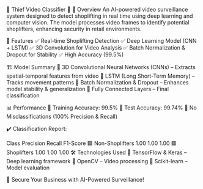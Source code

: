 🎥 Thief Video Classifier 🚨
📌 Overview
An AI-powered video surveillance system designed to detect shoplifting in real time using deep learning and computer vision. The model processes video frames to identify potential shoplifters, enhancing security in retail environments.

🚀 Features
✅ Real-time Shoplifting Detection
✅ Deep Learning Model (CNN + LSTM)
✅ 3D Convolution for Video Analysis
✅ Batch Normalization & Dropout for Stability
✅ High Accuracy (99.5%)

🏗 Model Summary
🔹 3D Convolutional Neural Networks (CNNs) – Extracts spatial-temporal features from video
🔹 LSTM (Long Short-Term Memory) – Tracks movement patterns
🔹 Batch Normalization & Dropout – Enhances model stability & generalization
🔹 Fully Connected Layers – Final classification

📊 Performance
🔹 Training Accuracy: 99.5%
🔹 Test Accuracy: 99.74%
🔹 No Misclassifications (100% Precision & Recall)

✔️ Classification Report:

Class	Precision	Recall	F1-Score
🟩 Non-Shoplifters	1.00	1.00	1.00
🟥 Shoplifters	1.00	1.00	1.00
🛠 Technologies Used
🔹 TensorFlow & Keras – Deep learning framework
🔹 OpenCV – Video processing
🔹 Scikit-learn – Model evaluation

🚀 Secure Your Business with AI-Powered Surveillance!
